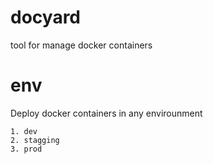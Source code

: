 # docyard
tool for manage docker containers 

# env
Deploy docker containers in any envirounment 
```
1. dev
2. stagging
3. prod
```
